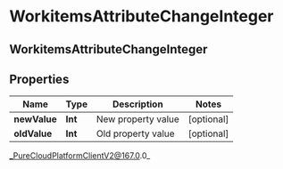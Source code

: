 # WorkitemsAttributeChangeInteger

## WorkitemsAttributeChangeInteger

## Properties

|Name | Type | Description | Notes|
|------------ | ------------- | ------------- | -------------|
| **newValue** | **Int** | New property value | [optional] |
| **oldValue** | **Int** | Old property value | [optional] |



_PureCloudPlatformClientV2@167.0.0_
